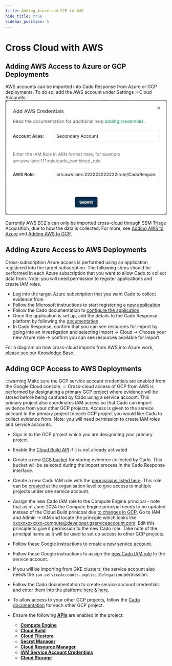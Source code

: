 ```yaml
---
title: Adding Azure and GCP to AWS
hide_title: true
sidebar_position: 5
---
```


# Cross Cloud with AWS

## Adding AWS Access to Azure or GCP Deployments
AWS accounts can be imported into Cado Response from Azure or GCP deployments.
To do so, add the AWS account under Settings > Cloud Accounts:
![Add Role](/img/add-role.png)

Currently AWS EC2's can only be imported cross-cloud through SSM Triage Acquisition, due to how the data is collected.
For more, see [Adding AWS to Azure](https://docs.cadosecurity.com/cado-response/deploy/azure/adding-aws-gcp) and [Adding AWS to GCP](https://docs.cadosecurity.com/cado-response/deploy/gcp/adding-azure-gcp).

## Adding Azure Access to AWS Deployments
Cross-subscription Azure access is performed using an application registered into the target subscription. The following steps should be performed in each Azure subscription that you want to allow Cado to collect data from. Note: you will need permission to register applications and create IAM roles.

* Log into the target Azure subscription that you want Cado to collect evidence from
* Follow the Microsoft instructions to start registering a [new application](https://learn.microsoft.com/en-us/entra/identity-platform/quickstart-register-app)
* Follow the Cado documentation to [configure the application](https://docs.cadosecurity.com/cado-response/deploy/azure/azure-cross-tenancy-subscriptions#setting-up-an-app-registration-for-cross-tenancysubcription-acquisitions)
* Once the application is set up, add the details to the Cado Response platform by following the [documentation](https://docs.cadosecurity.com/cado-response/deploy/azure/azure-cross-tenancy-subscriptions#registering-credentials-within-cado)
* In Cado Response, confirm that you can see resources for import by going into an investigation and selecting Import -> Cloud -> Choose your new Azure role -> confirm you can see resources available for import

For a diagram on how cross-cloud imports from AWS into Azure work, please see our [Knowledge Base](https://cadosecurity.zendesk.com/hc/en-gb/articles/23261488255121-What-network-access-is-required-to-operate-cross-cloud-from-Azure).

## Adding GCP Access to AWS Deployments
:::warning
Make sure the GCP service account credentials are enabled from the Google Cloud console.
:::
Cross-cloud access of GCP from AWS is performed by designating a primary GCP project where evidence will be stored before being captured by Cado using a service account. This primary project also coordinates IAM access so that Cado can import evidence from your other GCP projects. Access is given to the service account in the primary project to each GCP project you would like Cado to collect evidence from. Note: you will need permission to create IAM roles and service accounts.

* Sign in to the GCP project which you are designating your primary project
* Enable the [Cloud Build API](https://console.cloud.google.com/cloud-build/) if it is not already activated
* Create a new [GCS bucket](https://cloud.google.com/storage/docs/creating-buckets) for storing evidence collected by Cado. This bucket will be selected during the import process in the Cado Response interface. 
* Create a new Cado IAM role with the [permissions listed here](https://docs.cadosecurity.com/cado-response/deploy/gcp/gcp-settings#creating-a-cado-role.).
This role can be [created](https://cloud.google.com/iam/docs/creating-custom-roles#creating) at the organisation level to give access to multiple projects under one service account.
* Assign the new Cado IAM role to the Compute Engine principal - note that as of June 2024 the Compute Engine principal needs to be updated instead of the Cloud Build prinicpal due [to changes in GCP](https://cloud.google.com/build/docs/cloud-build-service-account-updates). Go to IAM and Admin -> IAM and locate the principle which looks like xxxxxxxxxxxx-compute@developer.gserviceaccount.com. Edit this principle to give it permission to the new Cado role. Take note of the principal name as it will be used to set up access to other GCP projects.
* Follow these Google instructions to create a [new service account](https://cloud.google.com/iam/docs/service-accounts-create).
* Follow these Google instructions to assign the [new Cado IAM role](https://cloud.google.com/iam/docs/create-service-agents#grant-roles) to the service account.
* If you will be importing from GKE clusters, the service account also needs the `iam.serviceAccounts.implicitDelegation` permission.
* Follow the Cado documentation to create service account credentials and enter them into the platform:
[here](https://docs.cadosecurity.com/cado-response/deploy/gcp/gcp-settings#getting-gcp-credentials) & [here](https://docs.cadosecurity.com/cado-response/deploy/gcp/gcp-settings#entering-settings).
* To allow access to your other GCP projects, follow the [Cado documentation](https://docs.cadosecurity.com/cado-response/deploy/gcp/gcp-cross-project) for each other GCP project.

* Ensure the following **[APIs](https://console.cloud.google.com/apis/library)** are enabled in the project:
    - **[Compute Engine](https://console.cloud.google.com/marketplace/product/google/compute.googleapis.com)**
    - **[Cloud Build](https://console.cloud.google.com/marketplace/product/google/cloudbuild.googleapis.com)**
    - **[Cloud Filestore](https://console.cloud.google.com/marketplace/product/google/file.googleapis.com)**
    - **[Secret Manager](https://console.cloud.google.com/marketplace/product/google/secretmanager.googleapis.com)**
    - **[Cloud Resource Manager](https://console.cloud.google.com/marketplace/product/google/cloudresourcemanager.googleapis.com)**
    - **[IAM Service Account Credentials](https://console.cloud.google.com/marketplace/product/google/iamcredentials.googleapis.com)**
    - **[Cloud Storage](https://console.cloud.google.com/marketplace/product/google/storage.googleapis.com)**